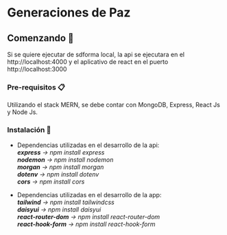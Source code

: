 # Generaciones de Paz

## Comenzando 🚀

Si se quiere ejecutar de sdforma local, la api se ejecutara en el http://localhost:4000 y el aplicativo de react en el puerto http://localhost:3000

### Pre-requisitos 📋

Utilizando el stack MERN, se debe contar con MongoDB, Express, React Js y Node Js.

### Instalación 🔧
* Dependencias utilizadas en el desarrollo de la api:<br>
  ***express** -> npm install express*<br>
  ***nodemon** -> npm install nodemon*<br>
  ***morgan** -> npm install morgan*<br>
  ***dotenv** -> npm install dotenv*<br>
  ***cors** -> npm install cors*<br>

* Dependencias utilizadas en el desarrollo de la app:<br>
  ***tailwind** -> npm install tailwindcss*<br>
  ***daisyui** -> npm install daisyui*<br>
  ***react-router-dom** -> npm install react-router-dom*<br>
  ***react-hook-form** -> npm install react-hook-form*<br>


